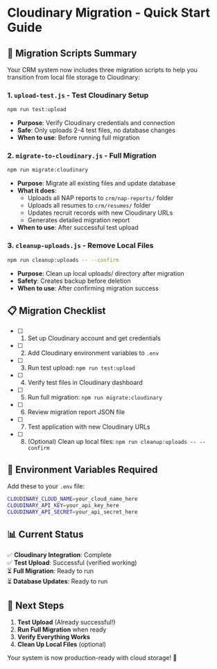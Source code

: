 # Cloudinary Migration - Quick Start Guide

## 🚀 Migration Scripts Summary

Your CRM system now includes three migration scripts to help you transition from local file storage to Cloudinary:

### 1. `upload-test.js` - Test Cloudinary Setup
```bash
npm run test:upload
```
- **Purpose**: Verify Cloudinary credentials and connection
- **Safe**: Only uploads 2-4 test files, no database changes
- **When to use**: Before running full migration

### 2. `migrate-to-cloudinary.js` - Full Migration
```bash
npm run migrate:cloudinary
```
- **Purpose**: Migrate all existing files and update database
- **What it does**:
  - Uploads all NAP reports to `crm/nap-reports/` folder
  - Uploads all resumes to `crm/resumes/` folder  
  - Updates recruit records with new Cloudinary URLs
  - Generates detailed migration report
- **When to use**: After successful test upload

### 3. `cleanup-uploads.js` - Remove Local Files
```bash
npm run cleanup:uploads -- --confirm
```
- **Purpose**: Clean up local uploads/ directory after migration
- **Safety**: Creates backup before deletion
- **When to use**: After confirming migration success

## 📋 Migration Checklist

- [ ] 1. Set up Cloudinary account and get credentials
- [ ] 2. Add Cloudinary environment variables to `.env`
- [ ] 3. Run test upload: `npm run test:upload`
- [ ] 4. Verify test files in Cloudinary dashboard
- [ ] 5. Run full migration: `npm run migrate:cloudinary`
- [ ] 6. Review migration report JSON file
- [ ] 7. Test application with new Cloudinary URLs
- [ ] 8. (Optional) Clean up local files: `npm run cleanup:uploads -- --confirm`

## 🔧 Environment Variables Required

Add these to your `.env` file:
```bash
CLOUDINARY_CLOUD_NAME=your_cloud_name_here
CLOUDINARY_API_KEY=your_api_key_here
CLOUDINARY_API_SECRET=your_api_secret_here
```

## 📊 Current Status

✅ **Cloudinary Integration**: Complete  
✅ **Test Upload**: Successful (verified working)  
⏳ **Full Migration**: Ready to run  
⏳ **Database Updates**: Ready to run  

## 🎯 Next Steps

1. **Test Upload** (Already successful!)
2. **Run Full Migration** when ready
3. **Verify Everything Works**
4. **Clean Up Local Files** (optional)

Your system is now production-ready with cloud storage! 🎉
